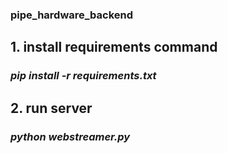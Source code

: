 ### pipe_hardware_backend
## 1. install requirements command
### ___pip install -r requirements.txt___

## 2. run server
### ___python webstreamer.py___
